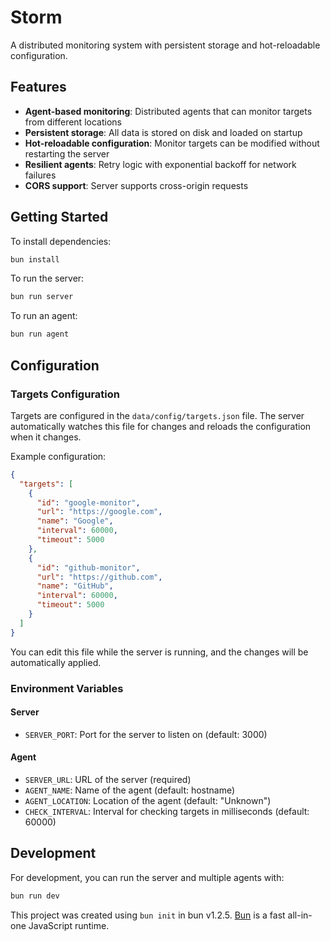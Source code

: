 # Storm

A distributed monitoring system with persistent storage and hot-reloadable configuration.

## Features

- **Agent-based monitoring**: Distributed agents that can monitor targets from different locations
- **Persistent storage**: All data is stored on disk and loaded on startup
- **Hot-reloadable configuration**: Monitor targets can be modified without restarting the server
- **Resilient agents**: Retry logic with exponential backoff for network failures
- **CORS support**: Server supports cross-origin requests

## Getting Started

To install dependencies:

```bash
bun install
```

To run the server:

```bash
bun run server
```

To run an agent:

```bash
bun run agent
```

## Configuration

### Targets Configuration

Targets are configured in the `data/config/targets.json` file. The server automatically watches this file for changes and reloads the configuration when it changes.

Example configuration:

```json
{
  "targets": [
    {
      "id": "google-monitor",
      "url": "https://google.com",
      "name": "Google",
      "interval": 60000,
      "timeout": 5000
    },
    {
      "id": "github-monitor",
      "url": "https://github.com",
      "name": "GitHub",
      "interval": 60000,
      "timeout": 5000
    }
  ]
}
```

You can edit this file while the server is running, and the changes will be automatically applied.

### Environment Variables

#### Server

- `SERVER_PORT`: Port for the server to listen on (default: 3000)

#### Agent

- `SERVER_URL`: URL of the server (required)
- `AGENT_NAME`: Name of the agent (default: hostname)
- `AGENT_LOCATION`: Location of the agent (default: "Unknown")
- `CHECK_INTERVAL`: Interval for checking targets in milliseconds (default: 60000)

## Development

For development, you can run the server and multiple agents with:

```bash
bun run dev
```

This project was created using `bun init` in bun v1.2.5. [Bun](https://bun.sh) is a fast all-in-one JavaScript runtime.
